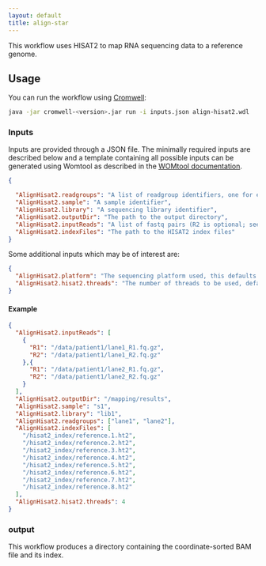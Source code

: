 ```yaml
---
layout: default
title: align-star
---
```


This workflow uses HISAT2 to map RNA sequencing data to a reference genome.

## Usage
You can run the workflow using
[Cromwell](http://cromwell.readthedocs.io/en/stable/):
```bash
java -jar cromwell-<version>.jar run -i inputs.json align-hisat2.wdl
```

### Inputs
Inputs are provided through a JSON file. The minimally required inputs are
described below and a template containing all possible inputs can be generated
using Womtool as described in the
[WOMtool documentation](http://cromwell.readthedocs.io/en/stable/WOMtool/).

```json
{

  "AlignHisat2.readgroups": "A list of readgroup identifiers, one for each fastq file (pair) provided",
  "AlignHisat2.sample": "A sample identifier",
  "AlignHisat2.library": "A sequencing library identifier",
  "AlignHisat2.outputDir": "The path to the output directory",
  "AlignHisat2.inputReads": "A list of fastq pairs (R2 is optional; see the example below) in the same order as the associated readgroup identifiers",
  "AlignHisat2.indexFiles": "The path to the HISAT2 index files"
}
```

Some additional inputs which may be of interest are:
```json
{
  "AlignHisat2.platform": "The sequencing platform used, this defaults to 'illumina'",
  "AlignHisat2.hisat2.threads": "The number of threads to be used, defaults to 1"
}
```

#### Example
```json
{
  "AlignHisat2.inputReads": [
    {
      "R1": "/data/patient1/lane1_R1.fq.gz",
      "R2": "/data/patient1/lane1_R2.fq.gz"
    },{
      "R1": "/data/patient1/lane2_R1.fq.gz",
      "R2": "/data/patient1/lane2_R2.fq.gz"
    }
  ],
  "AlignHisat2.outputDir": "/mapping/results",
  "AlignHisat2.sample": "s1",
  "AlignHisat2.library": "lib1",
  "AlignHisat2.readgroups": ["lane1", "lane2"],
  "AlignHisat2.indexFiles": [
    "/hisat2_index/reference.1.ht2",
    "/hisat2_index/reference.2.ht2",
    "/hisat2_index/reference.3.ht2",
    "/hisat2_index/reference.4.ht2",
    "/hisat2_index/reference.5.ht2",
    "/hisat2_index/reference.6.ht2",
    "/hisat2_index/reference.7.ht2",
    "/hisat2_index/reference.8.ht2"
  ],
  "AlignHisat2.hisat2.threads": 4
}
```

### output
This workflow produces a directory containing the coordinate-sorted BAM
file and its index.
